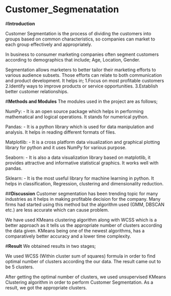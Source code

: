 # Customer_Segmenatation
#**Introduction**

Customer Segmentation is the process of dividing the customers into groups based on common characteristics, so companies can market to  each group effectively and appropriately. 

In business to consumer marketing companies often segment customers according to demographics that include; 
Age, Location, Gender.

Segmentation allows marketers to better tailor their marketing efforts to various audience subsets. Those efforts can relate to both communication and product development. It helps in;
1.Focus on most profitable customers
2.Identify ways to improve products or service opportunities.
3.Establish better customer relationships.

#**Methods and Modules**
The modules used in the project are as follows;

NumPy: - It is an open source package which helps in performing mathematical and logical operations. It stands for numerical python.

Pandas: - It is a python library which is used for data manipulation and analysis. It helps in reading different  formats of files.

Matplotlib: - It is a cross platform data visualization and graphical plotting library for python and it uses NumPy for various purpose.

Seaborn: - It is also a data visualization library based on matplotlib, it provides attractive and informative statistical graphics. It works well with pandas.

Sklearn: - It is the most useful library for machine learning in python. It helps in classification, Regression, clustering and dimensionality reduction.

##**Discussion**
Customer segmentation  has been trending topic for many industries as it helps in making profitable decision for the company. Many firms had started using this method but the algorithm used (GMM, DBSCAN etc.) are less accurate which can cause problem. 

We have used KMeans clustering algorithm along with WCSS which is a better approach as it tells us the appropriate number of clusters according the data given. KMeans being one of the newest algorithms, has a comparatively better accuracy and a lower time complexity.

#**Result**
We obtained results in two stages;

We used WCSS (Within cluster sum of squares) formula in order to find optimal number of clusters according the our data. The result came out to be 5 clusters. 

After getting the optimal number of clusters, we used unsupervised KMeans Clustering algorithm in order to perform Customer Segmentation. As a result, we got the appropriate clusters.

